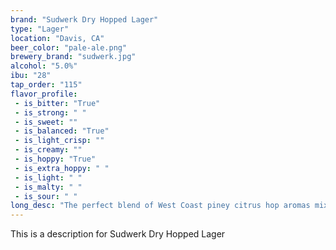 ```yaml
---
brand: "Sudwerk Dry Hopped Lager"
type: "Lager"
location: "Davis, CA"
beer_color: "pale-ale.png"
brewery_brand: "sudwerk.jpg"
alcohol: "5.0%"
ibu: "28"
tap_order: "115"
flavor_profile:
 - is_bitter: "True"
 - is_strong: " "
 - is_sweet: ""
 - is_balanced: "True"
 - is_light_crisp: ""
 - is_creamy: ""
 - is_hoppy: "True"
 - is_extra_hoppy: " "
 - is_light: " "
 - is_malty: " "
 - is_sour: " "
long_desc: "The perfect blend of West Coast piney citrus hop aromas mixed with the crisp refreshment of a German Helles lager. This classic lager style is dry-hopped with copious amounts of Amarillo, Simcoe and Cascade hops to create a new-age West Coast craft lager like none other."
---
```


This is a description for Sudwerk Dry Hopped Lager